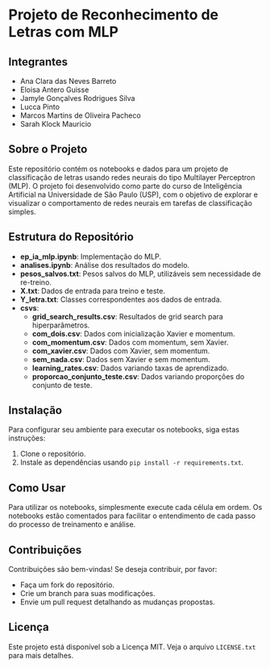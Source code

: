 
# Projeto de Reconhecimento de Letras com MLP

## Integrantes
- Ana Clara das Neves Barreto
- Eloisa Antero Guisse
- Jamyle Gonçalves Rodrigues Silva
- Lucca Pinto
- Marcos Martins de Oliveira Pacheco
- Sarah Klock Mauricio

## Sobre o Projeto
Este repositório contém os notebooks e dados para um projeto de classificação de letras usando redes neurais do tipo Multilayer Perceptron (MLP). O projeto foi desenvolvido como parte do curso de Inteligência Artificial na Universidade de São Paulo (USP), com o objetivo de explorar e visualizar o comportamento de redes neurais em tarefas de classificação simples.

## Estrutura do Repositório
- **ep_ia_mlp.ipynb**: Implementação do MLP.
- **analises.ipynb**: Análise dos resultados do modelo.
- **pesos_salvos.txt**: Pesos salvos do MLP, utilizáveis sem necessidade de re-treino.
- **X.txt**: Dados de entrada para treino e teste.
- **Y_letra.txt**: Classes correspondentes aos dados de entrada.
- **csvs**:
  - **grid_search_results.csv**: Resultados de grid search para hiperparâmetros.
  - **com_dois.csv**: Dados com inicialização Xavier e momentum.
  - **com_momentum.csv**: Dados com momentum, sem Xavier.
  - **com_xavier.csv**: Dados com Xavier, sem momentum.
  - **sem_nada.csv**: Dados sem Xavier e sem momentum.
  - **learning_rates.csv**: Dados variando taxas de aprendizado.
  - **proporcao_conjunto_teste.csv**: Dados variando proporções do conjunto de teste.

## Instalação
Para configurar seu ambiente para executar os notebooks, siga estas instruções:
1. Clone o repositório.
2. Instale as dependências usando `pip install -r requirements.txt`.

## Como Usar
Para utilizar os notebooks, simplesmente execute cada célula em ordem. Os notebooks estão comentados para facilitar o entendimento de cada passo do processo de treinamento e análise.

## Contribuições
Contribuições são bem-vindas! Se deseja contribuir, por favor:
- Faça um fork do repositório.
- Crie um branch para suas modificações.
- Envie um pull request detalhando as mudanças propostas.

## Licença
Este projeto está disponível sob a Licença MIT. Veja o arquivo `LICENSE.txt` para mais detalhes.

